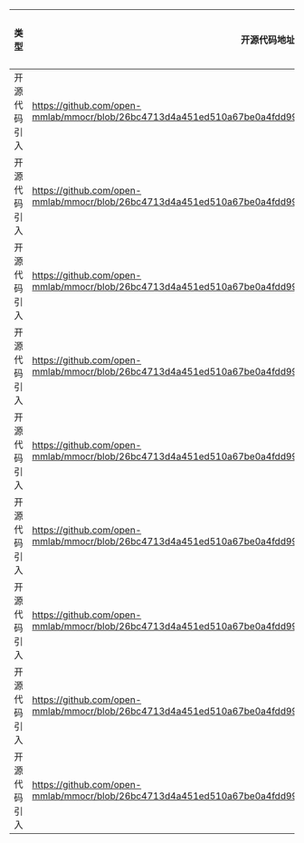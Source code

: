 | 类型 | 开源代码地址                                                                                                                 | 文件名                                       | 公网IP地址/公网URL地址/域名/邮箱地址 | 用途说明   |
| ---- |------------------------------------------------------------------------------------------------------------------------|-------------------------------------------| ------------------------------------ |--------|
| 开源代码引入 | https://github.com/open-mmlab/mmocr/blob/26bc4713d4a451ed510a67be0a4fdd9903fd9011/CITATION.cff                         | DBpp_ID4145_for_PyTorch/CITATION.cff | https://github.com/open-mmlab/mmocr | 源码地址   |
| 开源代码引入 | https://github.com/open-mmlab/mmocr/blob/26bc4713d4a451ed510a67be0a4fdd9903fd9011/configs/textdet/dbnetpp/metafile.yml | DBpp_ID4145_for_PyTorch/configs/textdet/dbnetpp/metafile.yml | https://download.openmmlab.com/mmocr/textdet/dbnet/dbnetpp_r50dcnv2_fpnc_1200e_icdar2015-20220502-d7a76fff.pth | 下载权重文件 |
| 开源代码引入 | https://github.com/open-mmlab/mmocr/blob/26bc4713d4a451ed510a67be0a4fdd9903fd9011/mmocr/core/visualize.py              | DBpp_ID4145_for_PyTorch/mmocr/core/visualize.py | https://download.openmmlab.com/mmocr/data/font.TTF | 下载字体文件 |
| 开源代码引入 | https://github.com/open-mmlab/mmocr/blob/26bc4713d4a451ed510a67be0a4fdd9903fd9011/mmocr/utils/ocr.py                   | DBpp_ID4145_for_PyTorch/mmocr/utils/ocr.py | https://download.openmmlab.com/mmocr/textdet/ | 下载权重文件 |
| 开源代码引入 | https://github.com/open-mmlab/mmocr/blob/26bc4713d4a451ed510a67be0a4fdd9903fd9011/mmocr/utils/ocr.py                   | DBpp_ID4145_for_PyTorch/mmocr/utils/ocr.py | https://download.openmmlab.com/mmocr/ | 下载权重文件 |
| 开源代码引入 | https://github.com/open-mmlab/mmocr/blob/26bc4713d4a451ed510a67be0a4fdd9903fd9011/requirements/docs.txt                   | DBpp_ID4145_for_PyTorch/requirements/docs.txt | https://github.com/open-mmlab/pytorch_sphinx_theme.git#egg=pytorch_sphinx_theme | 下载第三方包 |
| 开源代码引入 | https://github.com/open-mmlab/mmocr/blob/26bc4713d4a451ed510a67be0a4fdd9903fd9011/tools/deployment/deploy_test.py                   | DBpp_ID4145_for_PyTorch/tools/deployment/deploy_test.py | https://github.com/open-mmlab/mmdeploy | 第三方包源码 |
| 开源代码引入 | https://github.com/open-mmlab/mmocr/blob/26bc4713d4a451ed510a67be0a4fdd9903fd9011/tools/deployment/onnx2tensorrt.py                  | DBpp_ID4145_for_PyTorch/tools/deployment/onnx2tensorrt.py | https://github.com/open-mmlab/mmdeploy | 第三方包源码 |
| 开源代码引入 | https://github.com/open-mmlab/mmocr/blob/26bc4713d4a451ed510a67be0a4fdd9903fd9011/tools/deployment/pytorch2onnx.py                  | DBpp_ID4145_for_PyTorch/tools/deployment/pytorch2onnx.py | https://github.com/open-mmlab/mmdeploy | 第三方包源码 |




